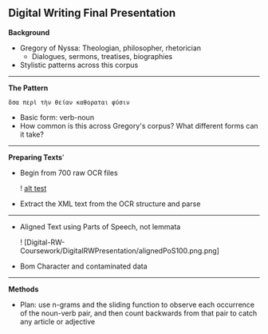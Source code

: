 Digital Writing Final Presentation
---
**Background**

- Gregory of Nyssa: Theologian, philosopher, rhetorician
	- Dialogues, sermons, treatises, biographies
- Stylistic patterns across this corpus

---
**The Pattern**

	ὅσα περὶ τὴν θείαν καθοραται φύσιν
	
- Basic form: verb-noun
- How common is this across Gregory's corpus?  What different forms can it take?

---
**Preparing Texts**'

- Begin from 700 raw OCR files

	! [alt test](Digital-RW-Coursework/DigitalRWPresentation/rawOCRImage.png.png)
- Extract the XML text from the OCR structure and parse

---

- Aligned Text using Parts of Speech, not lemmata

	! [Digital-RW-Coursework/DigitalRWPresentation/alignedPoS100.png.png]
- Bom Character and contaminated data
	 

---
**Methods**

- Plan: use n-grams and the sliding function to observe each occurrence of the noun-verb pair, and then count backwards from that pair to catch any article or adjective
